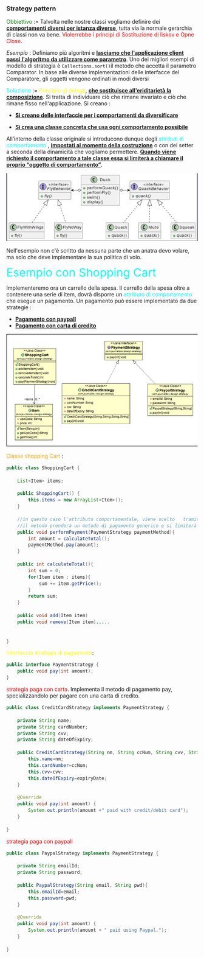 ### Strategy pattern

<span style=color:green>Obbiettivo</span> :=  Talvolta nelle nostre classi vogliamo definire dei <b><u>comportamenti diversi per istanza diverse</u></b>, tutta via la normale gerarchia di classi non va bene. <span style=color:red>Violerrebbe i principi di Sostituzione di liskov e Opne Close</span>.

*Esempio* :
Definiamo più algoritmi e <b><u>lasciamo che l'applicazione client passi l'algoritmo da utilizzare come parametro</u></b>. Uno dei migliori esempi di modello di strategia è `Collections.sort()`il metodo che accetta il parametro Comparator. In base alle diverse implementazioni delle interfacce del Comparatore, gli oggetti vengono ordinati in modi diversi

<span style=color:cyan>Soluzione</span> := <span style=color:yellow>Principio di delega</span>, <b><u>che sostituisce all'eriditarietà la composizione</u></b>. Si tratta di individuare ciò che rimane invariato e ciò che rimane fisso nell'applicazione. Si creano :
 - <b><u>Si creano delle interfaccie per i comportamenti da diversificare</u></b>

 - <b><u>Si crea una classe concreta che usa ogni comportamento possibile</u></b>

All’interno della classe originale si introducono dunque degli <span style=color:cyan>attributi di comportamento</span> , <b><u>impostati al momento della costruzione</u></b> o con dei setter a seconda della dinamicità che vogliamo permettere.
<b><u>Quando viene richiesto il comportamento a tale classe essa si limiterà a chiamare il proprio “oggetto di comportamento”</u></b>.

![Duck](img/duck.png)

Nell'esempio non c'è scritto da nessuna parte che un anatra devo volare, ma solo che deve implementare la sua politica di volo.

<span style=color:cyan;font-size:30px>Esempio con Shopping Cart</span>

Implementeremo ora un carrello della spesa. Il carrello della spesa oltre a contenere una serie di item, dovrà disporre un <span style=color:cyan>attributo di comportamento</span> che esegue un pagamento.
Un pagamento può essere implementato da due strategie :
- <b><u>Pagamento con paypall</u></b>
- <b><u>Pagamento con carta di credito</u></b>

![kart](img/market.png)

<span style=color:orange>Classe shopping Cart</span>  :
``` java
public class ShoppingCart {

	List<Item> items;

	public ShoppingCart() {
		this.items = new ArrayList<Item>();
	}

	//in questo caso l'attributo comportamentale, viene scelto   tramite un setter, consente una maggiore dinamicità
	//il metodo prenderà un metodo di pagamento generico e si limiterà a chiamarlo.
	public void performPayment(PaymentStrategy paymentMethod){
		int amount = calculateTotal();
		paymentMethod.pay(amount);
	}

	public int calculateTotal(){
		int sum = 0;
		for(Item item : items){
			sum += item.getPrice();
		}
		return sum;
	}

	public void add(Item item)
	public void remove(Item item).....


}
```

<span style=color:yellow>Interfaccia strategia di pagamento</span>:
``` java
public interface PaymentStrategy {
	public void pay(int amount);
}
```

<span style=color:red>strategia paga con carta</span>. Implementa il metodo di pagamento pay, specializzandolo per pagare con una carta di credito.
``` java
public class CreditCardStrategy implements PaymentStrategy {

	private String name;
	private String cardNumber;
	private String cvv;
	private String dateOfExpiry;

	public CreditCardStrategy(String nm, String ccNum, String cvv, String expiryDate){
		this.name=nm;
		this.cardNumber=ccNum;
		this.cvv=cvv;
		this.dateOfExpiry=expiryDate;
	}

	@Override
	public void pay(int amount) {
		System.out.println(amount +" paid with credit/debit card");
	}

}
```

<span style=color:red>strategia paga con paypall</span>
``` java
public class PaypalStrategy implements PaymentStrategy {

	private String emailId;
	private String password;

	public PaypalStrategy(String email, String pwd){
		this.emailId=email;
		this.password=pwd;
	}

	@Override
	public void pay(int amount) {
		System.out.println(amount + " paid using Paypal.");
	}

}
```
